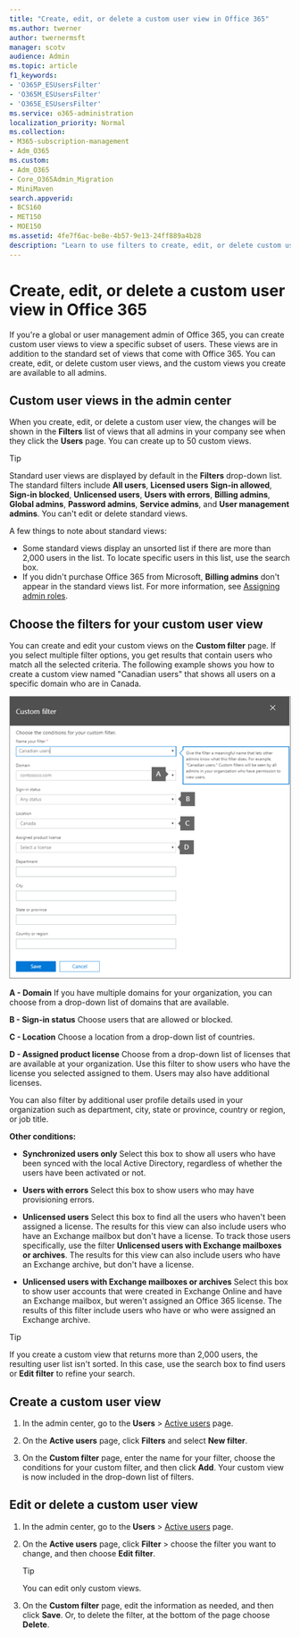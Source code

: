 ```yaml
---
title: "Create, edit, or delete a custom user view in Office 365"
ms.author: twerner
author: twernermsft
manager: scotv
audience: Admin
ms.topic: article
f1_keywords:
- 'O365P_ESUsersFilter'
- 'O365M_ESUsersFilter'
- 'O365E_ESUsersFilter'
ms.service: o365-administration
localization_priority: Normal
ms.collection: 
- M365-subscription-management 
- Adm_O365
ms.custom:
- Adm_O365
- Core_O365Admin_Migration
- MiniMaven
search.appverid:
- BCS160
- MET150
- MOE150
ms.assetid: 4fe7f6ac-be8e-4b57-9e13-24ff889a4b28
description: "Learn to use filters to create, edit, or delete custom user view in Office 365."
---
```


# Create, edit, or delete a custom user view in Office 365

If you're a global or user management admin of Office 365, you can create custom user views to view a specific subset of users. These views are in addition to the standard set of views that come with Office 365. You can create, edit, or delete custom user views, and the custom views you create are available to all admins.
  
## Custom user views in the admin center


When you create, edit, or delete a custom user view, the changes will be shown in the **Filters** list of views that all admins in your company see when they click the **Users** page. You can create up to 50 custom views. 
  
> [!TIP]
>  Standard user views are displayed by default in the **Filters** drop-down list. The standard filters include **All users**, **Licensed users** **Sign-in allowed**, **Sign-in blocked**, **Unlicensed users**, **Users with errors**, **Billing admins**, **Global admins**, **Password admins**, **Service admins**, and **User management admins**. You can't edit or delete standard views. 

A few things to note about standard views: 

- Some standard views display an unsorted list if there are more than 2,000 users in the list. To locate specific users in this list, use the search box. 
- If you didn't purchase Office 365 from Microsoft, **Billing admins** don't appear in the standard views list. For more information, see [Assigning admin roles](assign-admin-roles.md). 
  
## Choose the filters for your custom user view

You can create and edit your custom views on the **Custom filter** page. If you select multiple filter options, you get results that contain users who match all the selected criteria. The following example shows you how to create a custom view named "Canadian users" that shows all users on a specific domain who are in Canada. 
  
![Custom filter conditions](../media/0fbf9bcb-b467-4a74-aae9-4bf467f32ad3.png)
  
 **A - Domain** If you have multiple domains for your organization, you can choose from a drop-down list of domains that are available. 
  
 **B - Sign-in status** Choose users that are allowed or blocked. 
  
 **C - Location** Choose a location from a drop-down list of countries. 
  
 **D - Assigned product license** Choose from a drop-down list of licenses that are available at your organization. Use this filter to show users who have the license you selected assigned to them. Users may also have additional licenses. 
  
You can also filter by additional user profile details used in your organization such as department, city, state or province, country or region, or job title.
  
 **Other conditions:**
  
- **Synchronized users only** Select this box to show all users who have been synced with the local Active Directory, regardless of whether the users have been activated or not. 
    
- **Users with errors** Select this box to show users who may have provisioning errors. 
    
- **Unlicensed users** Select this box to find all the users who haven't been assigned a license. The results for this view can also include users who have an Exchange mailbox but don't have a license. To track those users specifically, use the filter **Unlicensed users with Exchange mailboxes or archives**. The results for this view can also include users who have an Exchange archive, but don't have a license.
    
- **Unlicensed users with Exchange mailboxes or archives** Select this box to show user accounts that were created in Exchange Online and have an Exchange mailbox, but weren't assigned an Office 365 license. The results of this filter include users who have or who were assigned an Exchange archive. 
    
> [!TIP]
> If you create a custom view that returns more than 2,000 users, the resulting user list isn't sorted. In this case, use the search box to find users or **Edit filter** to refine your search. 
  
## Create a custom user view

1. In the admin center, go to the **Users** \> <a href="https://go.microsoft.com/fwlink/p/?linkid=834822" target="_blank">Active users</a> page.
    
2. On the **Active users** page, click **Filters** and select **New filter**.
    
  
3. On the **Custom filter** page, enter the name for your filter, choose the conditions for your custom filter, and then click **Add**. Your custom view is now included in the drop-down list of filters.
    
## Edit or delete a custom user view


1. In the admin center, go to the **Users** \> <a href="https://go.microsoft.com/fwlink/p/?linkid=834822" target="_blank">Active users</a> page.
    
2. On the **Active users** page, click **Filter** > choose the filter you want to change, and then choose **Edit filter**. 
    
    > [!TIP]
    > You can edit only custom views. 
  
  
4. On the **Custom filter** page, edit the information as needed, and then click **Save**. Or, to delete the filter, at the bottom of the page choose **Delete**. 
    
    

